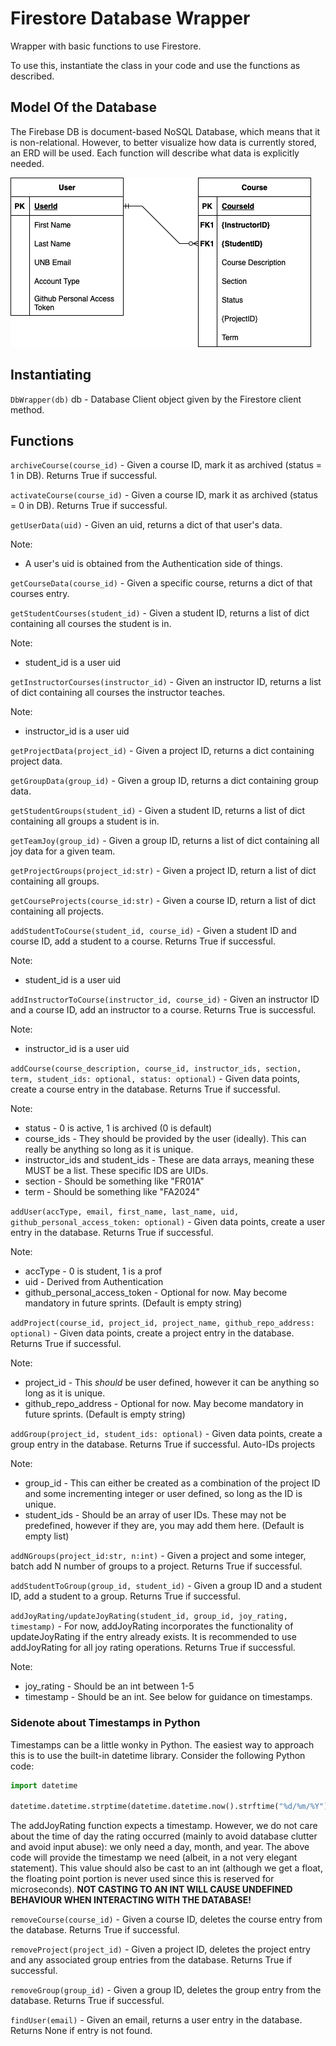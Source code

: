 # Firestore Database Wrapper

Wrapper with basic functions to use Firestore.

To use this, instantiate the class in your code and use the functions as described.

## Model Of the Database

The Firebase DB is document-based NoSQL Database, which means that it is non-relational. However, to better visualize how data is currently stored, an ERD will be used. Each function will describe what data is explicitly needed.

![](./StartERD.png)

## Instantiating

`DbWrapper(db)`
db - Database Client object given by the Firestore client method.

## Functions

`archiveCourse(course_id)` - Given a course ID, mark it as archived (status = 1 in DB). Returns True if successful.

`activateCourse(course_id)` - Given a course ID, mark it as archived (status = 0 in DB). Returns True if successful.

`getUserData(uid)` - Given an uid, returns a dict of that user's data.

Note:

- A user's uid is obtained from the Authentication side of things.

`getCourseData(course_id)` - Given a specific course, returns a dict of that courses entry.

`getStudentCourses(student_id)` - Given a student ID, returns a list of dict containing all courses the student is in.

Note:

- student_id is a user uid

`getInstructorCourses(instructor_id)` - Given an instructor ID, returns a list of dict containing all courses the instructor teaches.

Note:

- instructor_id is a user uid

`getProjectData(project_id)` - Given a project ID, returns a dict containing project data.

`getGroupData(group_id)` - Given a group ID, returns a dict containing group data.

`getStudentGroups(student_id)` - Given a student ID, returns a list of dict containing all groups a student is in.

`getTeamJoy(group_id)` - Given a group ID, returns a list of dict containing all joy data for a given team.

`getProjectGroups(project_id:str)` - Given a project ID, return a list of dict containing all groups.

`getCourseProjects(course_id:str)` - Given a course ID, return a list of dict containing all projects.

`addStudentToCourse(student_id, course_id)` - Given a student ID and course ID, add a student to a course. Returns True if successful.

Note:

- student_id is a user uid

`addInstructorToCourse(instructor_id, course_id)` - Given an instructor ID and a course ID, add an instructor to a course. Returns True is successful.

Note:

- instructor_id is a user uid

`addCourse(course_description, course_id, instructor_ids, section, term, student_ids: optional, status: optional)` - Given data points, create a course entry in the database. Returns True if successful.

Note:
- status - 0 is active, 1 is archived (0 is default)
- course_ids - They should be provided by the user (ideally). This can really be anything so long as it is unique.
- instructor_ids and student_ids - These are data arrays, meaning these MUST be a list. These specific IDS are UIDs.
- section - Should be something like "FR01A"
- term - Should be something like "FA2024"

`addUser(accType, email, first_name, last_name, uid, github_personal_access_token: optional)` - Given data points, create a user entry in the database. Returns True if successful.

Note:
- accType - 0 is student, 1 is a prof
- uid - Derived from Authentication
- github_personal_access_token - Optional for now. May become mandatory in future sprints. (Default is empty string)

`addProject(course_id, project_id, project_name, github_repo_address: optional)` - Given data points, create a project entry in the database. Returns True if successful.

Note:
- project_id - This *should* be user defined, however it can be anything so long as it is unique.
- github_repo_address - Optional for now. May become mandatory in future sprints. (Default is empty string)

`addGroup(project_id, student_ids: optional)` - Given data points, create a group entry in the database. Returns True if successful. Auto-IDs projects

Note:
- group_id - This can either be created as a combination of the project ID and some incrementing integer or user defined, so long as the ID is unique.
- student_ids - Should be an array of user IDs. These may not be predefined, however if they are, you may add them here. (Default is empty list)

`addNGroups(project_id:str, n:int)` - Given a project and some integer, batch add N number of groups to a project. Returns True if successful.

`addStudentToGroup(group_id, student_id)` - Given a group ID and a student ID, add a student to a group. Returns True if successful.

`addJoyRating/updateJoyRating(student_id, group_id, joy_rating, timestamp)` - For now, addJoyRating incorporates the functionality of updateJoyRating if the entry already exists. It is recommended to use addJoyRating for all joy rating operations. Returns True if successful.

Note:
- joy_rating - Should be an int between 1-5
- timestamp - Should be an int. See below for guidance on timestamps.

### Sidenote about Timestamps in Python

Timestamps can be a little wonky in Python. The easiest way to approach this is to use the built-in datetime library. Consider the following Python code:

```python
import datetime

datetime.datetime.strptime(datetime.datetime.now().strftime("%d/%m/%Y"), "%d/%m/%Y").timestamp() # This returns a float
```

The addJoyRating function expects a timestamp. However, we do not care about the time of day the rating occurred (mainly to avoid database clutter and avoid input abuse): we only need a day, month, and year. The above code will provide the timestamp we need (albeit, in a not very elegant statement). This value should also be cast to an int (although we get a float, the floating point portion is never used since this is reserved for microseconds). <b>NOT CASTING TO AN INT WILL CAUSE UNDEFINED BEHAVIOUR WHEN INTERACTING WITH THE DATABASE!</b>

`removeCourse(course_id)` - Given a course ID, deletes the course entry from the database. Returns True if successful.

`removeProject(project_id)` - Given a project ID, deletes the project entry and any associated group entries from the database. Returns True if successful.

`removeGroup(group_id)` - Given a group ID, deletes the group entry from the database. Returns True if successful.

`findUser(email)` - Given an email, returns a user entry in the database. Returns None if entry is not found.